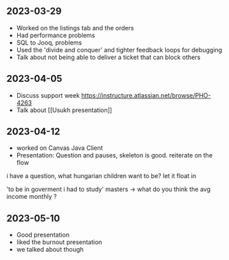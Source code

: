 ## 2023-03-29

-   Worked on the listings tab and the orders
-   Had performance problems
-   SQL to Jooq, problems
-   Used the 'divide and conquer' and tighter feedback loops for debugging
-   Talk about not being able to deliver a ticket that can block others

## 2023-04-05

- Discuss support week https://instructure.atlassian.net/browse/PHO-4263
- Talk about [[Usukh presentation]]

## 2023-04-12
- worked on Canvas Java Client
- Presentation: Question and pauses, skeleton is good. reiterate on the flow


i have a question, what hungarian children want to be?
let it float in 


'to be in goverment i had to study'
masters -> what do you think the avg income monthly ?

## 2023-05-10

- Good presentation
- liked the burnout presentation
- we talked about though